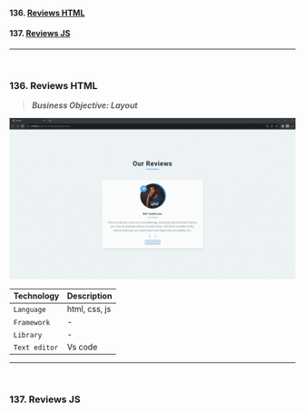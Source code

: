 #### 136. [Reviews HTML](#136)

#### 137. [Reviews JS](#137)

---

<br>

### 136. Reviews HTML<a id="136"></a>

> **_Business Objective: Layout_**

<img src="notes/app.gif" >

| Technology    | Description   |
| ------------- | ------------- |
| `Language`    | html, css, js |
| `Framework`   | -             |
| `Library`     | -             |
| `Text editor` | Vs code       |

---

<br>

### 137. Reviews JS<a id="137"></a>

<br>
